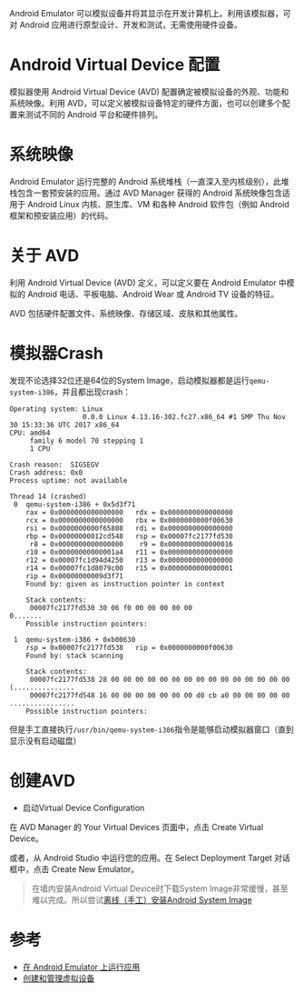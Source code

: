 Android Emulator 可以模拟设备并将其显示在开发计算机上。利用该模拟器，可对 Android 应用进行原型设计、开发和测试，无需使用硬件设备。

# Android Virtual Device 配置

模拟器使用 Android Virtual Device (AVD) 配置确定被模拟设备的外观、功能和系统映像。利用 AVD，可以定义被模拟设备特定的硬件方面，也可以创建多个配置来测试不同的 Android 平台和硬件排列。

# 系统映像

Android Emulator 运行完整的 Android 系统堆栈（一直深入至内核级别），此堆栈包含一套预安装的应用。通过 AVD Manager 获得的 Android 系统映像包含适用于 Android Linux 内核、原生库、VM 和各种 Android 软件包（例如 Android 框架和预安装应用）的代码。

# 关于 AVD

利用 Android Virtual Device (AVD) 定义，可以定义要在 Android Emulator 中模拟的 Android 电话、平板电脑、Android Wear 或 Android TV 设备的特征。

AVD 包括硬件配置文件、系统映像、存储区域、皮肤和其他属性。

# 模拟器Crash

发现不论选择32位还是64位的System Image，启动模拟器都是运行`qemu-system-i386`，并且都出现crash：

```
Operating system: Linux
                  0.0.0 Linux 4.13.16-302.fc27.x86_64 #1 SMP Thu Nov 30 15:33:36 UTC 2017 x86_64
CPU: amd64
     family 6 model 70 stepping 1
     1 CPU

Crash reason:  SIGSEGV
Crash address: 0x0
Process uptime: not available

Thread 14 (crashed)
 0  qemu-system-i386 + 0x5d3f71
    rax = 0x0000000000000000   rdx = 0x0000000000000000
    rcx = 0x0000000000000000   rbx = 0x0000000000f00630
    rsi = 0x0000000000f65808   rdi = 0x0000000000000000
    rbp = 0x00000000012cd548   rsp = 0x00007fc2177fd530
     r8 = 0x0000000000000000    r9 = 0x0000000000000016
    r10 = 0x00000000000001a4   r11 = 0x0000000000000000
    r12 = 0x00007fc1d94d4250   r13 = 0x0000000000000000
    r14 = 0x00007fc1d8079c00   r15 = 0x0000000000000001
    rip = 0x00000000009d3f71
    Found by: given as instruction pointer in context

    Stack contents:
     00007fc2177fd530 30 06 f0 00 00 00 00 00                          0.......        
    Possible instruction pointers:

 1  qemu-system-i386 + 0xb00630
    rsp = 0x00007fc2177fd538   rip = 0x0000000000f00630
    Found by: stack scanning

    Stack contents:
     00007fc2177fd538 28 00 00 00 00 00 00 00 00 00 00 00 00 00 00 00  (...............
     00007fc2177fd548 16 00 00 00 00 00 00 00 d0 cb a0 00 00 00 00 00  ................
    Possible instruction pointers:
```

但是手工直接执行`/usr/bin/qemu-system-i386`指令是能够启动模拟器窗口（直到显示没有启动磁盘）

# 创建AVD

* 启动Virtual Device Configuration

在 AVD Manager 的 Your Virtual Devices 页面中，点击 Create Virtual Device。

或者，从 Android Studio 中运行您的应用。在 Select Deployment Target 对话框中，点击 Create New Emulator。

> 在墙内安装Android Virtual Device时下载System Image非常缓慢，甚至难以完成。所以尝试[离线（手工）安装Android System Image](install_android_system_image_offline)

# 参考

* [在 Android Emulator 上运行应用](https://developer.android.com/studio/run/emulator.html)
* [创建和管理虚拟设备](https://developer.android.com/studio/run/managing-avds.html)